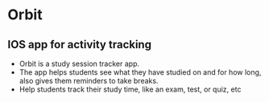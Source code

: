 # Orbit
## IOS app for activity tracking 

* Orbit is a study session tracker app. 
* The app helps students see what they have studied on and for how long, also gives them reminders to take breaks.
* Help students track their study time, like an exam, test, or quiz, etc
